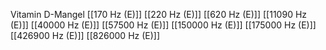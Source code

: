 Vitamin D-Mangel
[[170 Hz (E)]]
[[220 Hz (E)]]
[[620 Hz (E)]]
[[11090 Hz (E)]]
[[40000 Hz (E)]]
[[57500 Hz (E)]]
[[150000 Hz (E)]]
[[175000 Hz (E)]]
[[426900 Hz (E)]]
[[826000 Hz (E)]]